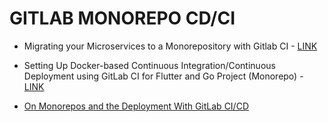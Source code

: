 # GITLAB MONOREPO CD/CI

* Migrating your Microservices to a Monorepository with Gitlab CI - [LINK](https://blog.upcoding.fr/2019/03/30/migrating-your-microservices-to-a-monorepository-with-gitlab-ci/)

* Setting Up Docker-based Continuous Integration/Continuous Deployment using GitLab CI for Flutter and Go Project (Monorepo) - [LINK](https://medium.com/learnfazz/setting-up-docker-based-continuous-integration-continuous-deployment-using-gitlab-ci-for-flutter-6d9dee0279c2)

* [On Monorepos and the Deployment With GitLab CI/CD](https://medium.com/swlh/on-monorepos-and-the-deployment-with-gitlab-ci-cd-bc080cfc6dce)
